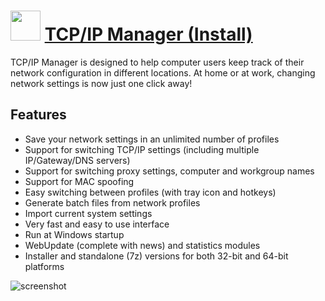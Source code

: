 ﻿# <img src="https://cdn.jsdelivr.net/gh/chtof/chocolatey-packages/manaual/tcpipmanager.install/tcpipmanager.install.png" width="48" height="48"/> [TCP/IP Manager (Install)](https://chocolatey.org/packages/tcpipmanager.install)

TCP/IP Manager is designed to help computer users keep track of their network configuration in different locations. At home or at work, changing network settings is now just one click away!

## Features
- Save your network settings in an unlimited number of profiles
- Support for switching TCP/IP settings (including multiple IP/Gateway/DNS servers)
- Support for switching proxy settings, computer and workgroup names
- Support for MAC spoofing
- Easy switching between profiles (with tray icon and hotkeys)
- Generate batch files from network profiles
- Import current system settings
- Very fast and easy to use interface
- Run at Windows startup
- WebUpdate (complete with news) and statistics modules
- Installer and standalone (7z) versions for both 32-bit and 64-bit platforms

![screenshot](https://cdn.jsdelivr.net/gh/chtof/chocolatey-packages/manaual/tcpipmanager.install/screenshot.png)